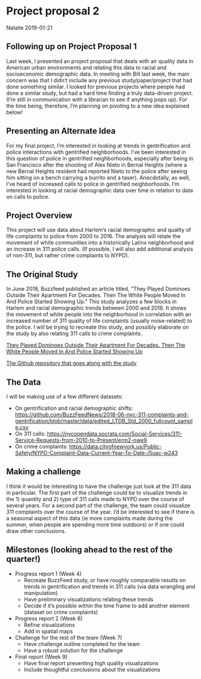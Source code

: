 Project proposal 2
================
Natalie
2019-01-21

## Following up on Project Proposal 1

Last week, I presented an project proposal that deals with air quality
data in American urban environments and relating this data to racial and
socioeconomic demographic data. In meeting with Bill last week, the main
concern was that I didn’t include any previous study/paper/project that
had done something similar. I looked for previous projects where people
had done a similar study, but had a hard time finding a truly
data-driven project. (I’m still in communication with a librarian to see
if anything pops up). For the time being, therefore, I’m planning on
pivoting to a new idea explained below\!

## Presenting an Alternate Idea

For my final project, I’m interested in looking at trends in
gentrification and police interactions with gentrified neighborhoods.
I’ve been interested in this question of police in gentrified
neighborhoods, especially after being in San Francisco after the
shooting of Alex Nieto in Bernal Heights (where a new Bernal Heights
resident had reported Nieto to the police after seeing him sitting on a
bench carrying a burrito and a taser). Anecdotally, as well, I’ve heard
of increased calls to police in gentrified neighborhoods. I’m interested
in looking at racial demographic data over time in relation to data on
calls to police.

## Project Overview

This project will use data about Harlem’s racial demographic and quality
of life complaints to police from 2000 to 2016. The analysis will relate
the movement of white communities into a historically Latinx
neighborhood and an increase in 311 police calls. (If possible, I will
also add additional analysis of non-311, but rather crime complaints to
NYPD).

## The Original Study

In June 2018, Buzzfeed published an article titled, “They Played
Dominoes Outside Their Apartment For Decades. Then The White People
Moved In And Police Started Showing Up.” This study analyzes a few
blocks in Harlem and racial demographic trends between 2000 and 2016. It
shows the movement of white people into the neighborhood in correlation
with an increased number of 311 quality of life complaints (usually
noise-related) to the police. I will be trying to recreate this study,
and possibly elaborate on the study by also relating 311 calls to crime
complaints.

[They Played Dominoes Outside Their Apartment For Decades. Then The
White People Moved In And Police Started Showing
Up](https://www.buzzfeednews.com/article/lamvo/gentrification-complaints-311-new-york)

[The Github repository that goes along with the
study](https://github.com/BuzzFeedNews/2018-06-nyc-311-complaints-and-gentrification)

## The Data

I will be making use of a few different datasets:

  - On gentrification and racial demographic shifts:
    <https://github.com/BuzzFeedNews/2018-06-nyc-311-complaints-and-gentrification/blob/master/data/edited_LTDB_Std_2000_fullcount_sample.csv>
  - On 311 calls:
    <https://nycopendata.socrata.com/Social-Services/311-Service-Requests-from-2010-to-Present/erm2-nwe9>
  - On crime complaints:
    <https://data.cityofnewyork.us/Public-Safety/NYPD-Complaint-Data-Current-Year-To-Date-/5uac-w243>

## Making a challenge

I think it would be interesting to have the challenge just look at the
311 data in particular. The first part of the challenge could be to
visualize trends in the 1) quantity and 2) type of 311 calls made to
NYPD over the course of several years. For a second part of the
challenge, the team could visualize 311 complaints over the course of
the year. I’d be interested to see if there is a seasonal aspect of this
data (ie more complaints made during the summer, when people are
spending more time outdoors) or if one could draw other conclusions.

## Milestones (looking ahead to the rest of the quarter\!)

  - Progress report 1 (Week 4)
      - Recreate BuzzFeed study, or have roughly comparable results on
        trends in gentrification and trends in 311 calls (via data
        wrangling and manipulation)
      - Have preliminary visualizations relating these trends
      - Decide if it’s possible within the time frame to add another
        element (dataset on crime complaints)
  - Progress report 2 (Week 6)
      - Refine visualizations
      - Add in spatial maps
  - Challenge for the rest of the team (Week 7)
      - Have challenge outline completed for the team
      - Have a robust solution for the challenge
  - Final report (Week 9)
      - Have final report presenting high quality visualizations
      - Include thoughtful conclusions about the visualizations
